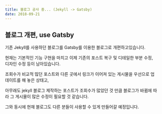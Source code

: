 ```yaml
---
title: 블로그 공사 중... (Jekyll -> Gatsby)
date: 2018-09-21
---
```


## 블로그 개편, use Gatsby

기존 Jekyll를 사용하던 블로그를 Gatsby를 이용한 블로그로 개편하고있습니다.

현재는 기본적인 기능 구현을 마치고 이제 기존의 포스트 복구 및 디테일한 부분 수정, 디자인 수정 등이 남아있습니다.

조회수가 비교적 많던 포스트와 다른 곳에서 링크가 이어져 있는 게시물을 우선으로 업데이트를 해 놓은 상태고,

아무래도 jekyll 블로그 제작하는 포스트가 조회수가 많았던 것 만큼 블로그가 바뀜에 따라 그 게시물이 많은 수정이 필요할 것 같습니다.

그와 동시에 현재 블로그도 다른 분들이 사용할 수 있게 만들어갈 예정입니다.
